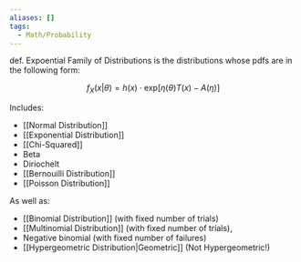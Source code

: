 ```yaml
---
aliases: []
tags:
  - Math/Probability
---
```


def. Expoential Family of Distributions is the distributions whose pdfs are in the following form:

$$
f_{X}(x|\theta)=h(x)\cdot \text{exp}\Big[
\eta(\theta)T(x)-A(\eta)
\Big]
$$

Includes:

- [[Normal Distribution]]
- [[Exponential Distribution]]
- [[Chi-Squared]]
- Beta
- Diriochelt
- [[Bernouilli Distribution]]
- [[Poisson Distribution]]

As well as:

- [[Binomial Distribution]] (with fixed number of trials)
- [[Multinomial Distribution]] (with fixed number of trials),
- Negative binomial (with fixed number of failures)
- [[Hypergeometric Distribution|Geometric]] (Not Hypergeometric!)
